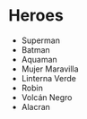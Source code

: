 # Heroes

* Superman
* Batman
* Aquaman
* Mujer Maravilla
* Linterna Verde
* Robin
* Volcán Negro
* Alacran
